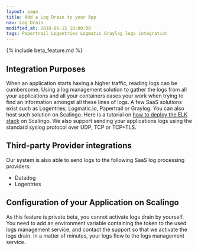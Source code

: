 ```yaml
---
layout: page
title: Add a Log Drain to your App
nav: Log Drain
modified_at: 2018-06-15 10:00:00
tags: Papertrail Logentries Logmatic Graylog logs integration
---
```


{% include beta_feature.md %}

## Integration Purposes

When an application starts having a higher traffic, reading logs can be cumbersome. Using a log
management solution to gather the logs from all your applications and all your containers eases your
work when trying to find an information amongst all these lines of logs. A few SaaS solutions exist
such as Logentries, Logmatic.io, Papertrail or Graylog. You can also host such solution on Scalingo.
Here is a tutorial on [how to deploy the ELK
stack](https://scalingo.com/articles/2018/02/23/running-the-elk-stack-on-scalingo.html) on Scalingo.
We also support sending your applications logs using the standard syslog protocol over UDP, TCP or
TCP+TLS.

## Third-party Provider integrations

Our system is also able to send logs to the following SaaS log processing providers:

* Datadog
* Logentries

## Configuration of your Application on Scalingo

As this feature is private beta, you cannot activate logs drain by yourself. You need to add an
environment variable containing the token to the used logs management service, and contact the
support so that we activate the logs drain. In a matter of minutes, your logs flow to the logs
management service.
